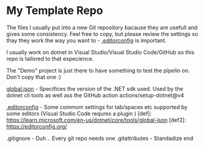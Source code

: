 # My Template Repo

The files I usually put into a new Git repository bacause they are usefull and gives some consistency. Feel free to copy,
but please review the settings so thay they work the way you want to - [.editorconfig](#anker-1) is important.

I usually work on dotnet in Visual Studio/Visual Studio Code/GitHub so this repo is tailored to that expecience.

The "Demo" project is just there to have something to test the pipelin on. Don't copy that one :)


[global.json](def) - Specifices the version of the .NET sdk used. Used by the dotnet cli tools as well ass the GitHub action actions/setup-dotnet@v4

<a name="anker-1">[.editorconfig](def2)</a> - Some commom settings for tab/spaces etc supported by some editors (Visual Studio Code requres a plugin
)
[def]: https://learn.microsoft.com/en-us/dotnet/core/tools/global-json
[def2]: https://editorconfig.org/

.gitignore - Duh ..  Every git repo needs one
.gitattributes -  Standadize end
